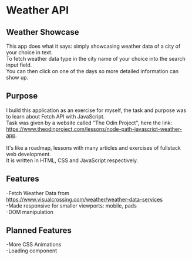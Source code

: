 # Weather API

## Weather Showcase
This app does what it says: simply showcasing weather data of a city of your choice in text. <br>
To fetch weather data type in the city name of your choice into the search input field. <br>
You can then click on one of the days so more detailed information can show up.

## Purpose
I build this application as an exercise for myself, the task and purpose was to learn about Fetch API with JavaScript. <br>
Task was given by a website called "The Odin Project", here the link: <br> https://www.theodinproject.com/lessons/node-path-javascript-weather-app. <br>
<br>
It's like a roadmap, lessons with many articles and exercises of fullstack web development. <br>
It is written in HTML, CSS and JavaScript respectively.

## Features
-Fetch Weather Data from https://www.visualcrossing.com/weather/weather-data-services <br>
-Made responsive for smaller viewports: mobile, pads <br>
-DOM manipulation

## Planned Features
-More CSS Animations <br>
-Loading component
